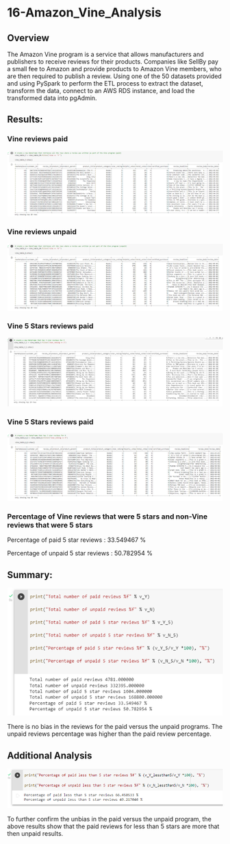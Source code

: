 # 16-Amazon_Vine_Analysis

## Overview
The Amazon Vine program is a service that allows manufacturers and publishers to receive reviews for their products. Companies like SellBy pay a small fee to Amazon and provide products to Amazon Vine members, who are then required to publish a review. Using one of the 50 datasets provided and using PySpark to perform the ETL process to extract the dataset, transform the data, connect to an AWS RDS instance, and load the transformed data into pgAdmin.

## Results: 

### Vine reviews paid

![Vine reivews Paid](Images/Vine_Reviews.png)

### Vine reviews unpaid

![Vine reivews Paid](Images/Vine_Reviews_N.png)

### Vine 5 Stars reviews paid 

![Paid 5 Star Reviews](Images/Vine_reviews_5Y.png)

### Vine 5 Stars reviews paid

![Unpaid 5 Star Reviews](Images/Vine_reviews_5N.png)

### Percentage of Vine reviews that were 5 stars and non-Vine reviews that were 5 stars

Percentage of paid 5 star reviews : 33.549467 % 

Percentage of unpaid 5 star reviews : 50.782954 %

## Summary: 

![Overview](Images/Results.png)

There is no bias in the reviews for the paid versus the unpaid programs.  The unpaid reviews percentage was higher than the paid review percentage.

## Additional Analysis

![Overview 2](Images/Results2.png)

To further confirm the unbias in the paid versus the unpaid program, the above results show that the paid reviews for less than 5 stars are more that then unpaid results.